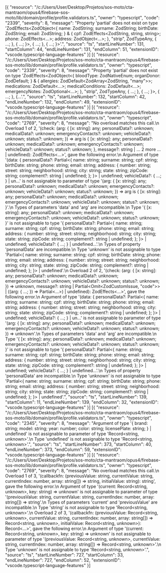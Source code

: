 [{
	"resource": "/c:/Users/User/Desktop/Projetos/sos-moto/cta-mantraom/opus4/firebase-sos-moto/lib/domain/profile/profile.validators.ts",
	"owner": "typescript",
	"code": "2339",
	"severity": 8,
	"message": "Property 'partial' does not exist on type 'ZodEffects<ZodObject<{ name: ZodString; surname: ZodString; birthDate: ZodString; email: ZodString; } & { cpf: ZodEffects<ZodString, string, string>; phone: ZodEffects<...>; address: ZodObject<...>; }, \"strip\", ZodTypeAny, { ...; }, { ...; }>, { ...; }, { ...; }>'.",
	"source": "ts",
	"startLineNumber": 131,
	"startColumn": 44,
	"endLineNumber": 131,
	"endColumn": 51,
	"extensionID": "vscode.typescript-language-features"
}]
[{
	"resource": "/c:/Users/User/Desktop/Projetos/sos-moto/cta-mantraom/opus4/firebase-sos-moto/lib/domain/profile/profile.validators.ts",
	"owner": "typescript",
	"code": "2339",
	"severity": 8,
	"message": "Property 'partial' does not exist on type 'ZodEffects<ZodObject<{ bloodType: ZodNativeEnum<typeof BloodType>; organDonor: ZodDefault<ZodBoolean>; } & { allergies: ZodDefault<ZodArray<ZodString, \"many\">>; medications: ZodDefault<...>; medicalConditions: ZodDefault<...>; emergencyNotes: ZodOptional<...>; }, \"strip\", ZodTypeAny, { ...; }, { ...; }>, { ...; }, {...'.",
	"source": "ts",
	"startLineNumber": 132,
	"startColumn": 42,
	"endLineNumber": 132,
	"endColumn": 49,
	"extensionID": "vscode.typescript-language-features"
}]
[{
	"resource": "/c:/Users/User/Desktop/Projetos/sos-moto/cta-mantraom/opus4/firebase-sos-moto/lib/domain/profile/profile.validators.ts",
	"owner": "typescript",
	"code": "2769",
	"severity": 8,
	"message": "No overload matches this call.\n  Overload 1 of 2, '(check: (arg: { [x: string]: any; personalData?: unknown; medicalData?: unknown; emergencyContacts?: unknown; vehicleData?: unknown; status?: unknown; }) => arg is { [x: string]: any; personalData?: unknown; medicalData?: unknown; emergencyContacts?: unknown; vehicleData?: unknown; status?: unknown; }, message?: string | ... 2 more ... | undefined): ZodEffects<...>', gave the following error.\n    Argument of type '(data: { personalData?: Partial<{ name: string; surname: string; cpf: string; birthDate: string; phone: string; email: string; address: { number: string; street: string; neighborhood: string; city: string; state: string; zipCode: string; complement?: string | undefined; }; }> | undefined; vehicleData?: { ...; } | un...' is not assignable to parameter of type '(arg: { [x: string]: any; personalData?: unknown; medicalData?: unknown; emergencyContacts?: unknown; vehicleData?: unknown; status?: unknown; }) => arg is { [x: string]: any; personalData?: unknown; medicalData?: unknown; emergencyContacts?: unknown; vehicleData?: unknown; status?: unknown; }'.\n      Types of parameters 'data' and 'arg' are incompatible.\n        Type '{ [x: string]: any; personalData?: unknown; medicalData?: unknown; emergencyContacts?: unknown; vehicleData?: unknown; status?: unknown; }' is not assignable to type '{ personalData?: Partial<{ name: string; surname: string; cpf: string; birthDate: string; phone: string; email: string; address: { number: string; street: string; neighborhood: string; city: string; state: string; zipCode: string; complement?: string | undefined; }; }> | undefined; vehicleData?: { ...; } | undefined...'.\n          Types of property 'personalData' are incompatible.\n            Type 'unknown' is not assignable to type 'Partial<{ name: string; surname: string; cpf: string; birthDate: string; phone: string; email: string; address: { number: string; street: string; neighborhood: string; city: string; state: string; zipCode: string; complement?: string | undefined; }; }> | undefined'.\n  Overload 2 of 2, '(check: (arg: { [x: string]: any; personalData?: unknown; medicalData?: unknown; emergencyContacts?: unknown; vehicleData?: unknown; status?: unknown; }) => unknown, message?: string | Partial<Omit<ZodCustomIssue, \"code\">> | ((arg: { ...; }) => Partial<...>) | undefined): ZodEffects<...>', gave the following error.\n    Argument of type '(data: { personalData?: Partial<{ name: string; surname: string; cpf: string; birthDate: string; phone: string; email: string; address: { number: string; street: string; neighborhood: string; city: string; state: string; zipCode: string; complement?: string | undefined; }; }> | undefined; vehicleData?: { ...; } | un...' is not assignable to parameter of type '(arg: { [x: string]: any; personalData?: unknown; medicalData?: unknown; emergencyContacts?: unknown; vehicleData?: unknown; status?: unknown; }) => unknown'.\n      Types of parameters 'data' and 'arg' are incompatible.\n        Type '{ [x: string]: any; personalData?: unknown; medicalData?: unknown; emergencyContacts?: unknown; vehicleData?: unknown; status?: unknown; }' is not assignable to type '{ personalData?: Partial<{ name: string; surname: string; cpf: string; birthDate: string; phone: string; email: string; address: { number: string; street: string; neighborhood: string; city: string; state: string; zipCode: string; complement?: string | undefined; }; }> | undefined; vehicleData?: { ...; } | undefined...'.\n          Types of property 'personalData' are incompatible.\n            Type 'unknown' is not assignable to type 'Partial<{ name: string; surname: string; cpf: string; birthDate: string; phone: string; email: string; address: { number: string; street: string; neighborhood: string; city: string; state: string; zipCode: string; complement?: string | undefined; }; }> | undefined'.",
	"source": "ts",
	"startLineNumber": 139,
	"startColumn": 11,
	"endLineNumber": 139,
	"endColumn": 32,
	"extensionID": "vscode.typescript-language-features"
}]
[{
	"resource": "/c:/Users/User/Desktop/Projetos/sos-moto/cta-mantraom/opus4/firebase-sos-moto/lib/domain/profile/profile.validators.ts",
	"owner": "typescript",
	"code": "2345",
	"severity": 8,
	"message": "Argument of type '{ brand: string; model: string; year: number; color: string; licensePlate: string; } | undefined' is not assignable to parameter of type 'Record<string, unknown>'.\n  Type 'undefined' is not assignable to type 'Record<string, unknown>'.",
	"source": "ts",
	"startLineNumber": 373,
	"startColumn": 40,
	"endLineNumber": 373,
	"endColumn": 59,
	"extensionID": "vscode.typescript-language-features"
}]
[{
	"resource": "/c:/Users/User/Desktop/Projetos/sos-moto/cta-mantraom/opus4/firebase-sos-moto/lib/domain/profile/profile.validators.ts",
	"owner": "typescript",
	"code": "2769",
	"severity": 8,
	"message": "No overload matches this call.\n  Overload 1 of 3, '(callbackfn: (previousValue: string, currentValue: string, currentIndex: number, array: string[]) => string, initialValue: string): string', gave the following error.\n    Argument of type '(current: Record<string, unknown>, key: string) => unknown' is not assignable to parameter of type '(previousValue: string, currentValue: string, currentIndex: number, array: string[]) => string'.\n      Types of parameters 'current' and 'previousValue' are incompatible.\n        Type 'string' is not assignable to type 'Record<string, unknown>'.\n  Overload 2 of 3, '(callbackfn: (previousValue: Record<string, unknown>, currentValue: string, currentIndex: number, array: string[]) => Record<string, unknown>, initialValue: Record<string, unknown>): Record<...>', gave the following error.\n    Argument of type '(current: Record<string, unknown>, key: string) => unknown' is not assignable to parameter of type '(previousValue: Record<string, unknown>, currentValue: string, currentIndex: number, array: string[]) => Record<string, unknown>'.\n      Type 'unknown' is not assignable to type 'Record<string, unknown>'.",
	"source": "ts",
	"startLineNumber": 727,
	"startColumn": 33,
	"endLineNumber": 727,
	"endColumn": 52,
	"extensionID": "vscode.typescript-language-features"
}]